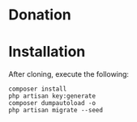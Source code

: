 # Donation

# Installation

After cloning, execute the following:

    composer install
    php artisan key:generate
    composer dumpautoload -o
    php artisan migrate --seed  
